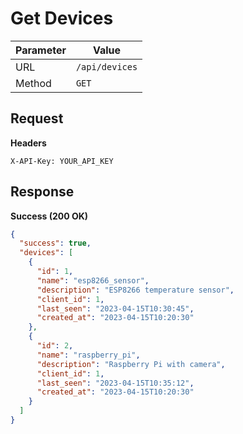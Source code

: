 # Get Devices

| Parameter | Value |
|-----------|-------|
| URL | `/api/devices` |
| Method | `GET` |

## Request

**Headers**
```
X-API-Key: YOUR_API_KEY
```

## Response

**Success (200 OK)**
```json
{
  "success": true,
  "devices": [
    {
      "id": 1,
      "name": "esp8266_sensor",
      "description": "ESP8266 temperature sensor",
      "client_id": 1,
      "last_seen": "2023-04-15T10:30:45",
      "created_at": "2023-04-15T10:20:30"
    },
    {
      "id": 2,
      "name": "raspberry_pi",
      "description": "Raspberry Pi with camera",
      "client_id": 1,
      "last_seen": "2023-04-15T10:35:12",
      "created_at": "2023-04-15T10:20:30"
    }
  ]
}
```

